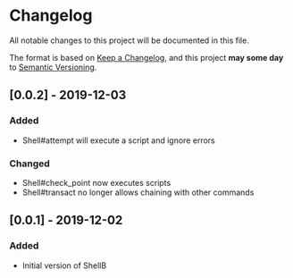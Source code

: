 # Changelog
All notable changes to this project will be documented in this file.

The format is based on [Keep a Changelog](https://keepachangelog.com/en/1.0.0/),
and this project **may some day** to [Semantic Versioning](https://semver.org/spec/v2.0.0.html).

## [0.0.2] - 2019-12-03
### Added
- Shell#attempt will execute a script and ignore errors

### Changed
- Shell#check_point now executes scripts
- Shell#transact no longer allows chaining with other commands

## [0.0.1] - 2019-12-02
### Added
- Initial version of ShellB
